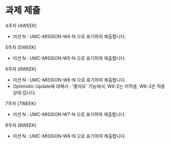 # 과제 제출

4주차 (4WEEK)

- 미션 N : UMC-MISSION-W4-N 으로 표기하여 제출합니다.

5주차 (5WEEK)

- 미션 N : UMC-MISSION-W5-N 으로 표기하여 제출합니다.

6주차 (6WEEK)

- 미션 N : UMC-MISSION-W6-N 으로 표기하여 제출합니다.
- Optimistic Update에 대해서 : '좋아요' 기능에서, W6-2는 미적용, W6-3은 적용 상태 입니다.

7주차 (7WEEK)

- 미션 N : UMC-MISSION-W7-N 으로 표기하여 제출합니다.

8주차 (8WEEK)

- 미션 N : UMC-MISSION-W8-N 으로 표기하여 제출합니다.
